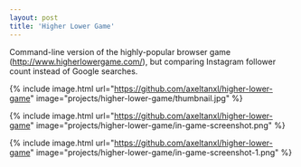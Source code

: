 ```yaml
---
layout: post
title: 'Higher Lower Game'
---
```


Command-line version of the highly-popular browser game (http://www.higherlowergame.com/), but comparing Instagram follower count instead of Google searches.

{% include image.html url="https://github.com/axeltanxl/higher-lower-game" image="projects/higher-lower-game/thumbnail.jpg" %}

{% include image.html url="https://github.com/axeltanxl/higher-lower-game" image="projects/higher-lower-game/in-game-screenshot.png" %}

{% include image.html url="https://github.com/axeltanxl/higher-lower-game" image="projects/higher-lower-game/in-game-screenshot-1.png" %}
